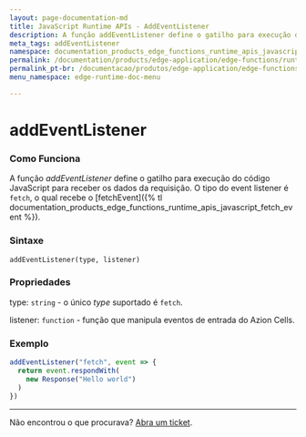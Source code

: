 ```yaml
---
layout: page-documentation-md
title: JavaScript Runtime APIs - AddEventListener
description: A função addEventListener define o gatilho para execução do código JavaScript...
meta_tags: addEventListener
namespace: documentation_products_edge_functions_runtime_apis_javascript_event_listener
permalink: /documentation/products/edge-application/edge-functions/runtime-apis/javascript/add-eventlistener/
permalink_pt-br: /documentacao/produtos/edge-application/edge-functions/runtime-apis/javascript/add-eventlistener/
menu_namespace: edge-runtime-doc-menu

---
```

# add**EventListener**



### Como Funciona

A função *addEventListener* define o gatilho para execução do código JavaScript para receber os dados da requisição. O tipo do event listener é `fetch`, o qual recebe o [fetchEvent]({% tl documentation_products_edge_functions_runtime_apis_javascript_fetch_event %}).

### Sintaxe

`addEventListener(type, listener)`

### Propriedades

type: `string` - o único _type_ suportado é `fetch`.

listener: `function` - função que manipula eventos de entrada do Azion Cells.

### Exemplo

```javascript
addEventListener("fetch", event => {
  return event.respondWith(
    new Response("Hello world")
  )
})
```

---

Não encontrou o que procurava? [Abra um ticket](https://tickets.azion.com/pt-BR/support/login/).
